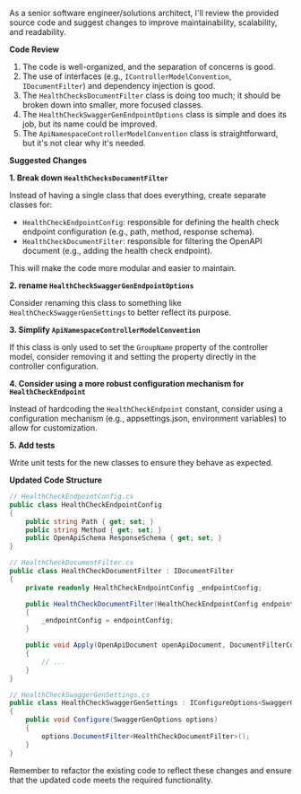 As a senior software engineer/solutions architect, I'll review the provided source code and suggest changes to improve maintainability, scalability, and readability.

**Code Review**

1. The code is well-organized, and the separation of concerns is good.
2. The use of interfaces (e.g., `IControllerModelConvention`, `IDocumentFilter`) and dependency injection is good.
3. The `HealthChecksDocumentFilter` class is doing too much; it should be broken down into smaller, more focused classes.
4. The `HealthCheckSwaggerGenEndpointOptions` class is simple and does its job, but its name could be improved.
5. The `ApiNamespaceControllerModelConvention` class is straightforward, but it's not clear why it's needed.

**Suggested Changes**

**1. Break down `HealthChecksDocumentFilter`**

Instead of having a single class that does everything, create separate classes for:

* `HealthCheckEndpointConfig`: responsible for defining the health check endpoint configuration (e.g., path, method, response schema).
* `HealthCheckDocumentFilter`: responsible for filtering the OpenAPI document (e.g., adding the health check endpoint).

This will make the code more modular and easier to maintain.

**2. rename `HealthCheckSwaggerGenEndpointOptions`**

Consider renaming this class to something like `HealthCheckSwaggerGenSettings` to better reflect its purpose.

**3. Simplify `ApiNamespaceControllerModelConvention`**

If this class is only used to set the `GroupName` property of the controller model, consider removing it and setting the property directly in the controller configuration.

**4. Consider using a more robust configuration mechanism for `HealthCheckEndpoint`**

Instead of hardcoding the `HealthCheckEndpoint` constant, consider using a configuration mechanism (e.g., appsettings.json, environment variables) to allow for customization.

**5. Add tests**

Write unit tests for the new classes to ensure they behave as expected.

**Updated Code Structure**

```csharp
// HealthCheckEndpointConfig.cs
public class HealthCheckEndpointConfig
{
    public string Path { get; set; }
    public string Method { get; set; }
    public OpenApiSchema ResponseSchema { get; set; }
}

// HealthCheckDocumentFilter.cs
public class HealthCheckDocumentFilter : IDocumentFilter
{
    private readonly HealthCheckEndpointConfig _endpointConfig;

    public HealthCheckDocumentFilter(HealthCheckEndpointConfig endpointConfig)
    {
        _endpointConfig = endpointConfig;
    }

    public void Apply(OpenApiDocument openApiDocument, DocumentFilterContext context)
    {
        // ...
    }
}

// HealthCheckSwaggerGenSettings.cs
public class HealthCheckSwaggerGenSettings : IConfigureOptions<SwaggerGenOptions>
{
    public void Configure(SwaggerGenOptions options)
    {
        options.DocumentFilter<HealthCheckDocumentFilter>();
    }
}
```

Remember to refactor the existing code to reflect these changes and ensure that the updated code meets the required functionality.